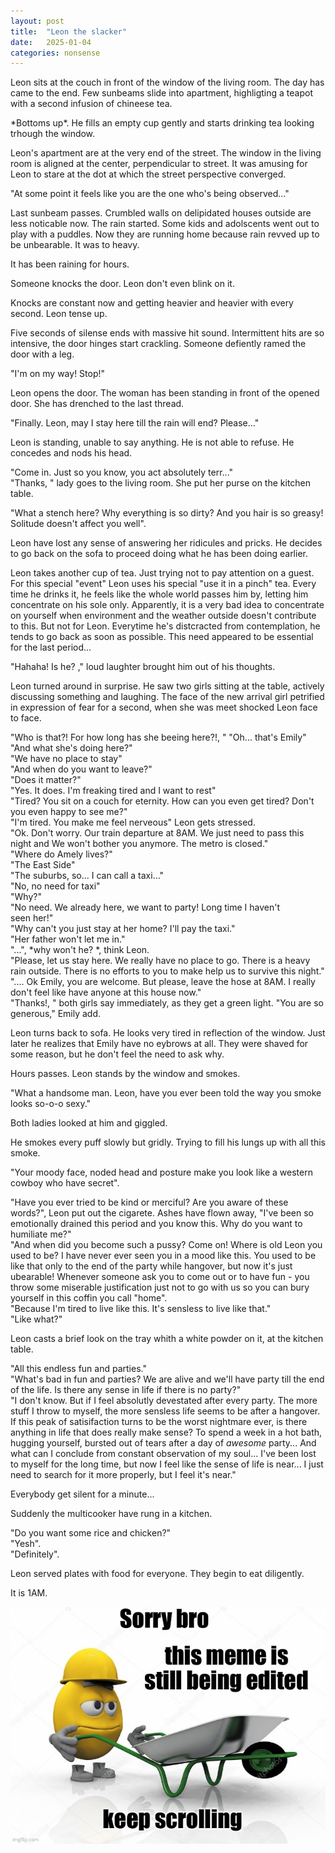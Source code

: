 ```yaml
---
layout: post
title:  "Leon the slacker"
date:   2025-01-04
categories: nonsense
---
```


Leon sits at the couch in front of the window of the living room. The day has came to the end. Few sunbeams slide into apartment, highligting a teapot with a second infusion of chineese tea.

\*Bottoms up\*. He fills an empty cup gently and starts drinking tea looking trhough the window. 

Leon's apartment are at the very end of the street. The window in the living room is aligned at the center, perpendicular to street. It was amusing for Leon to stare at the dot at which the street perspective converged. 

"At some point it feels like you are the one who's being observed..."

Last sunbeam passes. Crumbled walls on delipidated houses outside are less noticable now. 
The rain started. Some kids and adolscents went out to play with a puddles. Now they are running home because rain revved up to be unbearable. It was to heavy. 

It has been raining for hours.

Someone knocks the door. Leon don't even blink on it.

Knocks are constant now and getting heavier and heavier with every second. Leon tense up.

Five seconds of silense ends with massive hit sound. Intermittent hits are so intensive, the door hinges start crackling. Someone defiently ramed the door with a leg.

"I'm on my way! Stop!"

Leon opens the door. The woman has been standing in front of the opened door. She has drenched to the last thread.

"Finally. Leon, may I stay here till the rain will end? Please..."

Leon is standing, unable to say anything. He is not able to refuse. He concedes and nods his head.

"Come in. Just so you know, you act absolutely terr..."<br>
"Thanks, " lady goes to the living room. She put her purse on the kitchen table.<br>

"What a stench here? Why everything is so dirty? And you hair is so greasy! Solitude doesn't affect you well".

Leon have lost any sense of answering her ridicules and pricks. He decides to go back on the sofa to proceed doing what he has been doing earlier. 

Leon takes another cup of tea. Just trying not to pay attention on a guest. For this special "event" Leon uses his special "use it in a pinch" tea. Every time he drinks it, he feels like the whole world passes him by, letting him concentrate on his sole only. Apparently, it is a very bad idea to concentrate on yourself when environment and the weather outside doesn't contribute to this. But not for Leon. Everytime he's distcracted from contemplation, he tends to go back as soon as possible. This need appeared to be essential for the last period...

"Hahaha! Is he? ," loud laughter brought him out of his thoughts.

Leon turned around in surprise. He saw two girls sitting at the table, actively discussing something and laughing. The face of the new arrival girl petrified in expression of fear for a second, when she was meet shocked Leon face to face.

"Who is that?! For how long has she beeing here?!, "
"Oh... that's Emily"
"And what she's doing here?"<br>
"We have no place to stay"<br>
"And when do you want to leave?"<br>
"Does it matter?"<br>
"Yes. It does. I'm freaking tired and I want to rest"<br>
"Tired? You sit on a couch for eternity. How can you even get tired? Don't you even happy to see me?"<br>
"I'm tired. You make me feel nerveous" Leon gets stressed.<br>
"Ok. Don't worry. Our train departure at 8AM. We just need to pass this night and We won't bother you anymore. The metro is closed."<br>
"Where do Amely lives?"<br>
"The East Side"<br>
"The suburbs, so... I can call a taxi..."<br>
"No, no need for taxi"<br>
"Why?"<br>
"No need. We already here, we want to party! Long time I haven't <br>
seen her!"<br>
"Why can't you just stay at her home? I'll pay the taxi."<br>
"Her father won't let me in."<br>
"...", \*why won't he? \*, think Leon.<br>
"Please, let us stay here. We really have no place to go. There is a heavy rain outside. There is no efforts to you to make help us to survive this night."<br>
".... Ok Emily, you are welcome. But please, leave the hose at 8AM. I really don't feel like have anyone at this house now."<br>
"Thanks!, " both girls say immediately, as they get a green light.
"You are so generous," Emily add.

Leon turns back to sofa. He looks very tired in reflection of the window. Just later he realizes that Emily have no eybrows at all. They were shaved for some reason, but he don't feel the need to ask why.

Hours passes. Leon stands by the window and smokes. 

"What a handsome man. Leon, have you ever been told the way you smoke looks so-o-o sexy."<br>

Both ladies looked at him and giggled. 

He smokes every puff slowly but gridly. Trying to fill his lungs up with all this smoke. 

"Your moody face, noded head and posture make you look like a western cowboy who have secret".

"Have you ever tried to be kind or merciful? Are you aware of these words?", Leon put out the cigarete. Ashes have flown away, "I've been so emotionally drained this period and you know this. Why do you want to humiliate me?"<br>
"And when did you become such a pussy? Come on! Where is old Leon you used to be? I have never ever seen you in a mood like this. You used to be like that only to the end of the party while hangover, but now it's just ubearable! Whenever someone ask you to come out or to have fun - you throw some miserable justification just not to go with us so you can bury yourself in this coffin you call "home".<br>
"Because I'm tired to live like this. It's sensless to live like that."<br>
"Like what?"<br>

Leon casts a brief look on the tray whith a white powder on it, at the kitchen table.

"All this endless fun and parties."<br>
"What's bad in fun and parties? We are alive and we'll have party till the end of the life. Is there any sense in life if there is no party?"<br>
"I don't know. But if I feel absolutly devestated after every party. The more stuff I throw to myself, the more sensless life seems to be after a hangover. If this peak of satisifaction turns to be the worst nightmare ever, is there anything in life that does really make sense? To spend a week in a hot bath, hugging yourself, bursted out of tears after a day of *awesome* party... And what can I conclude from constant observation of my soul... I've been lost to myself for the long time, but now I feel like the sense of life is near... I just need to search for it more properly, but I feel it's near."<br>

Everybody get silent for a minute...

Suddenly the multicooker have rung in a kitchen. 

"Do you want some rice and chicken?"<br>
"Yesh".<br>
"Definitely".<br>

Leon served plates with food for everyone. They begin to eat diligently.

It is 1AM.

![under construction](/images/uc.jpg)